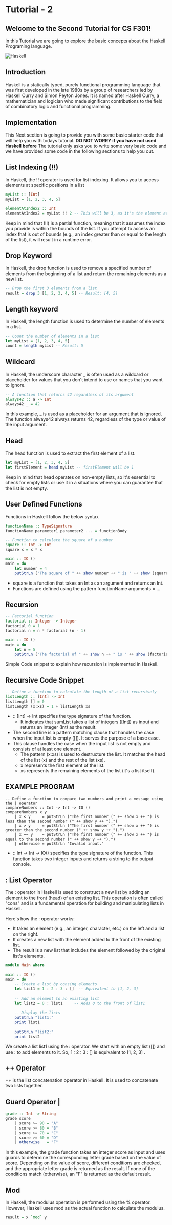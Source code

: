 # Tutorial - 2

## Welcome to the Second Tutorial for CS F301!
In this Tutorial we are going to explore the basic concepts about the Haskell Programing language.

![Haskell](https://miro.medium.com/v2/resize:fit:1166/1*-DMa8q1JrW7CG6imgITacA.png)

## Introduction
Haskell is a statically typed, purely functional programming language that was first developed in the late 1980s by a group of researchers led by Haskell Curry and Simon Peyton Jones. It is named after Haskell Curry, a mathematician and logician who made significant contributions to the field of combinatory logic and functional programming.

## Implementation
This Next section is going to provide you with some basic starter code that will help you with todays tutorial. 
**DO NOT WORRY if you have not used Haskell before**
The tutorial only asks you to write some very basic code and we have provided some code in the following sections to help you out.

## List Indexing (!!)
In Haskell, the !! operator is used for list indexing. It allows you to access elements at specific positions in a list

```Haskell
myList :: [Int]
myList = [1, 2, 3, 4, 5]

elementAtIndex2 :: Int
elementAtIndex2 = myList !! 2 -- This will be 3, as it's the element at index 2.

```

Keep in mind that (!!) is a partial function, meaning that it assumes the index you provide is within the bounds of the list. If you attempt to access an index that is out of bounds (e.g., an index greater than or equal to the length of the list), it will result in a runtime error. 

## Drop Keyword
In Haskell, the drop function is used to remove a specified number of elements from the beginning of a list and return the remaining elements as a new list.

```Haskell
-- Drop the first 3 elements from a list
result = drop 3 [1, 2, 3, 4, 5] -- Result: [4, 5]
```

## Length keyword
In Haskell, the length function is used to determine the number of elements in a list. 

```Haskell
-- Count the number of elements in a list
let myList = [1, 2, 3, 4, 5]
count = length myList -- Result: 5

```


## Wildcard
In Haskell, the underscore character _ is often used as a wildcard or placeholder for values that you don't intend to use or names that you want to ignore. 
```Haskell
-- A function that returns 42 regardless of its argument
always42 :: a -> Int
always42 _ = 42
```
In this example, _ is used as a placeholder for an argument that is ignored. The function always42 always returns 42, regardless of the type or value of the input argument.

## Head 
The head function is used to extract the first element of a list.

```Haskell
let myList = [1, 2, 3, 4, 5]
let firstElement = head myList -- firstElement will be 1
```

Keep in mind that head operates on non-empty lists, so it's essential to check for empty lists or use it in a situations where you can guarantee that the list is not empty.

## User Defined Functions
Functions in Haskell follow the below syntax

```Haskell
functionName :: TypeSignature
functionName parameter1 parameter2 ... = functionBody
```

```Haskell
-- Function to calculate the square of a number
square :: Int -> Int
square x = x * x

main :: IO ()
main = do
    let number = 4
    putStrLn ("The square of " ++ show number ++ " is " ++ show (square number))
```

- square is a function that takes an Int as an argument and returns an Int.
- Functions are defined using the pattern functionName arguments = ...

## Recursion

```haskell
-- Factorial function
factorial :: Integer -> Integer
factorial 0 = 1
factorial n = n * factorial (n - 1)

main :: IO ()
main = do
    let n = 5
    putStrLn ("The factorial of " ++ show n ++ " is " ++ show (factorial n))
```

Simple Code snippet to explain how recursion is implemented in Haskell.


## Recursive Code Snippet

```Haskell
-- Define a function to calculate the length of a list recursively
listLength :: [Int] -> Int
listLength [] = 0
listLength (x:xs) = 1 + listLength xs
```

- :: [Int] -> Int specifies the type signature of the function.
    - It indicates that sumList takes a list of integers ([Int]) as input and returns an integer (Int) as the result.
- The second line is a pattern matching clause that handles the case when the input list is empty ([]). It serves the purpose of a base case.
- This clause handles the case when the input list is not empty and consists of at least one element.
    - The pattern (x:xs) is used to destructure the list. It matches the head of the list (x) and the rest of the list (xs).
    - x represents the first element of the list.
    - xs represents the remaining elements of the list (it's a list itself).

## EXAMPLE PROGRAM
```
-- Define a function to compare two numbers and print a message using the | operator
compareNumbers :: Int -> Int -> IO ()
compareNumbers x y
    | x < y     = putStrLn ("The first number (" ++ show x ++ ") is less than the second number (" ++ show y ++ ").")
    | x > y     = putStrLn ("The first number (" ++ show x ++ ") is greater than the second number (" ++ show y ++ ").")
    | x == y    = putStrLn ("The first number (" ++ show x ++ ") is equal to the second number (" ++ show y ++ ").")
    | otherwise = putStrLn "Invalid input."
```

- :: Int -> Int -> IO() specifies the type signature of the function. This function takes two integer inputs and returns a string to the output console.

## : List Operator
The : operator in Haskell is used to construct a new list by adding an element to the front (head) of an existing list. This operation is often called "cons" and is a fundamental operation for building and manipulating lists in Haskell.

Here's how the : operator works:
- It takes an element (e.g., an integer, character, etc.) on the left and a list on the right.
- It creates a new list with the element added to the front of the existing list.
- The result is a new list that includes the element followed by the original list's elements.

```haskell
module Main where

main :: IO ()
main = do
    -- Create a list by consing elements
    let list1 = 1 : 2 : 3 : []  -- Equivalent to [1, 2, 3]
    
    -- Add an element to an existing list
    let list2 = 0 : list1     -- Adds 0 to the front of list1
    
    -- Display the lists
    putStrLn "list1:"
    print list1
    
    putStrLn "list2:"
    print list2

```
We create a list list1 using the : operator. We start with an empty list ([]) and use : to add elements to it. So, 1 : 2 : 3 : [] is equivalent to [1, 2, 3] .

## ++ Operator
++ is the list concatenation operator in Haskell. It is used to concatenate two lists together.

## Guard Operator |
```Haskell
grade :: Int -> String
grade score
    | score >= 90 = "A"
    | score >= 80 = "B"
    | score >= 70 = "C"
    | score >= 60 = "D"
    | otherwise   = "F"
```
In this example, the grade function takes an integer score as input and uses guards to determine the corresponding letter grade based on the value of score. Depending on the value of score, different conditions are checked, and the appropriate letter grade is returned as the result. If none of the conditions match (otherwise), an "F" is returned as the default result.

## Mod 
In Haskell, the modulus operation is performed using the % operator. However, Haskell uses mod as the actual function to calculate the modulus.

```Haskell
result = x `mod` y
```

